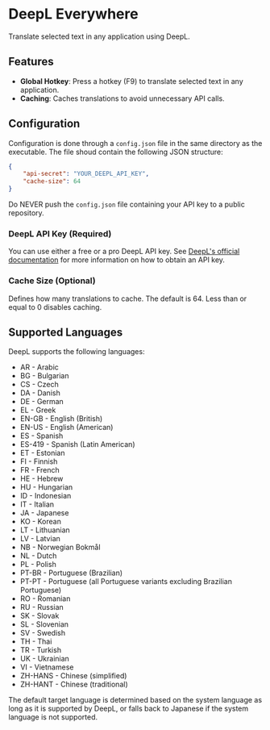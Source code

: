 ﻿
# DeepL Everywhere

Translate selected text in any application using DeepL.

## Features

- **Global Hotkey**: Press a hotkey (F9) to translate selected text in any application.
- **Caching**: Caches translations to avoid unnecessary API calls.

## Configuration

Configuration is done through a `config.json` file in the same directory as the executable.
The file shoud contain the following JSON structure:
```json
{
	"api-secret": "YOUR_DEEPL_API_KEY",
	"cache-size": 64
}
```
Do NEVER push the `config.json` file containing your API key to a public repository.

### DeepL API Key (Required)

You can use either a free or a pro DeepL API key.
See [DeepL's official documentation](https://developers.deepl.com/docs) for more information on how to obtain an API key.

### Cache Size (Optional)

Defines how many translations to cache. The default is 64.
Less than or equal to 0 disables caching.

## Supported Languages

DeepL supports the following languages:
- AR - Arabic
- BG - Bulgarian
- CS - Czech
- DA - Danish
- DE - German
- EL - Greek
- EN-GB - English (British)
- EN-US - English (American)
- ES - Spanish
- ES-419 - Spanish (Latin American)
- ET - Estonian
- FI - Finnish
- FR - French
- HE - Hebrew
- HU - Hungarian
- ID - Indonesian
- IT - Italian
- JA - Japanese
- KO - Korean
- LT - Lithuanian
- LV - Latvian
- NB - Norwegian Bokmål
- NL - Dutch
- PL - Polish
- PT-BR - Portuguese (Brazilian)
- PT-PT - Portuguese (all Portuguese variants excluding Brazilian Portuguese)
- RO - Romanian
- RU - Russian
- SK - Slovak
- SL - Slovenian
- SV - Swedish
- TH - Thai
- TR - Turkish
- UK - Ukrainian
- VI - Vietnamese
- ZH-HANS - Chinese (simplified)
- ZH-HANT - Chinese (traditional)

The default target language is determined based on the system language as long as it is supported by DeepL,
or falls back to Japanese if the system language is not supported.
